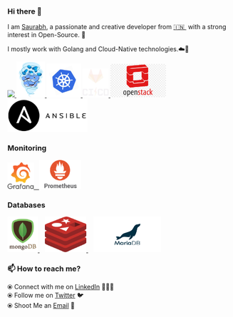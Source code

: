 ### Hi there 👋

<!--
**itsksaurabh/itsksaurabh** is a ✨ _special_ ✨ repository because its `README.md` (this file) appears on your GitHub profile.
-->

I am [Saurabh](https://www.kumar-saurabh.com/), a passionate and creative developer from [🇮🇳 ](https://en.wikipedia.org/wiki/India)&nbsp;with a strong interest in Open-Source. 🎯

I mostly work with Golang and Cloud-Native technologies.☁️🚀


<p float="left">
  <a href="https://python.org/" target="_blank" >
    <img src="./assets/python.gif"  height="90" />
  </a>
  <a href="https://www.docker.com/" target="_blank" >
    <img src="./assets/docker.gif"  height="80" /> 
  </a>
  <a href="https://kubernetes.io/" target="_blank" >
    <img src="./assets/k8s.gif"  height="75" />
  </a>
  <a href="https://docs.gitlab.com/ee/ci/" target="_blank" >
    <img src="./assets/cicd.gif"  height="65" />
  </a>
  </a>
  <a href="https://helm.sh/" target="_blank" >
    <img src="./assets/openstack.jpg"  height="75" />
  </a>

  <a href="https://ansible.com/" target="_blank" >
    <img src="./assets/ansible.png"  height="75" />
  </a>
 </p>
 </p>
  
### Monitoring
  
 <p float="left">
  <a href="https://grafana.com/" target="_blank" >
    <img src="./assets/grafana.gif" height="60" />&nbsp;&nbsp;
  </a>
  <a href="https://prometheus.io/" target="_blank" >
    <img src="./assets/prometheus.gif" height="65" />
  </a>
  <!-- <a href="https://www.influxdata.com/" target="_blank" >
    <img src="./assets/influxdata.gif" height="60" />
  </a> -->
</p>

### Databases
  
 <p float="left">
  <!-- <a href="https://www.postgresql.org/" target="_blank" >
    <img src="./assets/postgresql.gif" height="90" />&nbsp;&nbsp;
  </a> -->
  <!-- <a href="https://www.timescale.com/" target="_blank" >
    <img src="./assets/tsdb.gif" width="120" />
  </a>&nbsp;&nbsp; -->
  <a href="https://www.mongodb.com/" target="_blank" >
    <img src="./assets/mongo.gif" height="80" />
  </a>
  &nbsp;&nbsp;
  <a href="https://www.redis.io/" target="_blank" >
    <img src="./assets/redis.svg" height="80" />
  </a>
    &nbsp;&nbsp;
  <a href="https://www.mariadb.com/" target="_blank" >
    <img src="./assets/mariadb.gif" height="80" />
  </a>
</p>

### 📫 How to reach me? 

  ⦿ Connect with me on [LinkedIn](https://www.linkedin.com/in/rezabojnordi/) 👨🏻‍💻 <br>
  ⦿ Follow me on [Twitter](https://twitter.com/reza_bojnordi) 🐦 <br>
  ⦿ Shoot Me an [Email](mailto:rezabojnordi2012@gmail.com) 💌 <br>
